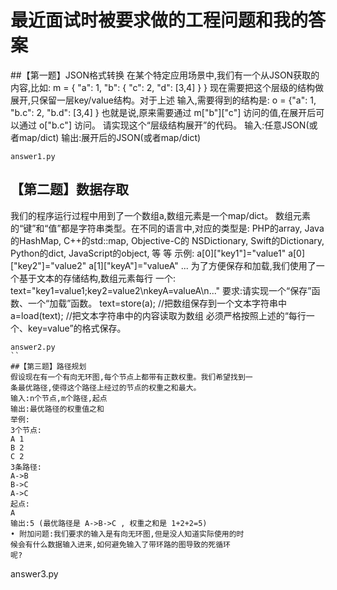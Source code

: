 # 最近面试时被要求做的工程问题和我的答案

##【第一题】JSON格式转换
在某个特定应用场景中,我们有一个从JSON获取的内容,比如:
m = { "a": 1, "b": { "c": 2, "d": [3,4] } }
现在需要把这个层级的结构做展开,只保留一层key/value结构。对于上述
输入,需要得到的结构是:
o = {"a": 1, "b.c": 2, "b.d": [3,4] }
也就是说,原来需要通过 m["b"]["c"] 访问的值,在展开后可以通过 o["b.c"]
访问。
请实现这个“层级结构展开”的代码。
输入:任意JSON(或者map/dict)
输出:展开后的JSON(或者map/dict)
```
answer1.py
```
## 【第二题】数据存取
我们的程序运行过程中用到了一个数组a,数组元素是一个map/dict。
数组元素的“键”和“值”都是字符串类型。在不同的语言中,对应的类型是:
PHP的array, Java的HashMap, C++的std::map, Objective-C的
NSDictionary, Swift的Dictionary, Python的dict, JavaScript的object, 等
等
示例:
a[0]["key1"]="value1"
a[0]["key2"]="value2"
a[1]["keyA"]="valueA"
...
为了方便保存和加载,我们使用了一个基于文本的存储结构,数组元素每行
一个:
text="key1=value1;key2=value2\nkeyA=valueA\n..."
要求:请实现一个“保存”函数、一个“加载”函数。
text=store(a); //把数组保存到一个文本字符串中a=load(text); //把文本字符串中的内容读取为数组
必须严格按照上述的“每行一个、key=value”的格式保存。

```
answer2.py
``
##【第三题】路径规划
假设现在有一个有向无环图,每个节点上都带有正数权重。我们希望找到一
条最优路径,使得这个路径上经过的节点的权重之和最大。
输入:n个节点,m个路径,起点
输出:最优路径的权重值之和
举例:
3个节点:
A 1
B 2
C 2
3条路径:
A->B
B->C
A->C
起点:
A
输出:5 (最优路径是 A->B->C , 权重之和是 1+2+2=5)
• 附加问题:我们要求的输入是有向无环图,但是没人知道实际使用的时
候会有什么数据输入进来,如何避免输入了带环路的图导致的死循环
呢? 	
```
answer3.py
```